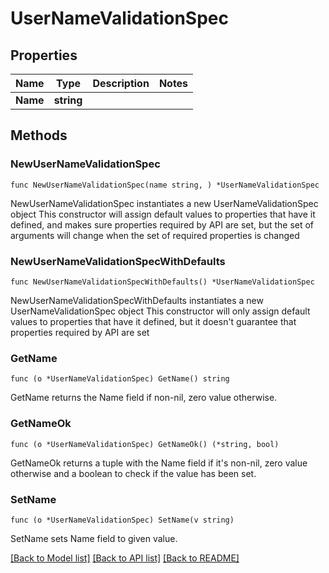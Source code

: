 # UserNameValidationSpec

## Properties

Name | Type | Description | Notes
------------ | ------------- | ------------- | -------------
**Name** | **string** |  | 

## Methods

### NewUserNameValidationSpec

`func NewUserNameValidationSpec(name string, ) *UserNameValidationSpec`

NewUserNameValidationSpec instantiates a new UserNameValidationSpec object
This constructor will assign default values to properties that have it defined,
and makes sure properties required by API are set, but the set of arguments
will change when the set of required properties is changed

### NewUserNameValidationSpecWithDefaults

`func NewUserNameValidationSpecWithDefaults() *UserNameValidationSpec`

NewUserNameValidationSpecWithDefaults instantiates a new UserNameValidationSpec object
This constructor will only assign default values to properties that have it defined,
but it doesn't guarantee that properties required by API are set

### GetName

`func (o *UserNameValidationSpec) GetName() string`

GetName returns the Name field if non-nil, zero value otherwise.

### GetNameOk

`func (o *UserNameValidationSpec) GetNameOk() (*string, bool)`

GetNameOk returns a tuple with the Name field if it's non-nil, zero value otherwise
and a boolean to check if the value has been set.

### SetName

`func (o *UserNameValidationSpec) SetName(v string)`

SetName sets Name field to given value.



[[Back to Model list]](../README.md#documentation-for-models) [[Back to API list]](../README.md#documentation-for-api-endpoints) [[Back to README]](../README.md)


